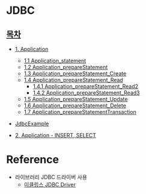 # JDBC
[목차](#목차)
- 
- [1. Application](https://github.com/withColinSong/Programming/blob/master/03.Academy/01.Java/04.JDBC/01.Oracle/Application.java)
  - [1.1 Application_statement](https://github.com/withColinSong/Programming/blob/master/03.Academy/01.Java/04.JDBC/01.Oracle/Application_statement.java)
  - [1.2 Application_prepareStatement](https://github.com/withColinSong/Programming/blob/master/03.Academy/01.Java/04.JDBC/01.Oracle/Application_prepareStatement.java)
  - [1.3 Application_prepareStatement_Create](https://github.com/withColinSong/Programming/blob/master/03.Academy/01.Java/04.JDBC/01.Oracle/Application_prepareStatement_Create.java)
  - [1.4 Application_prepareStatement_Read](https://github.com/withColinSong/Programming/blob/master/03.Academy/01.Java/04.JDBC/01.Oracle/Application_prepareStatement_Read.java)
    - [1.4.1 Application_prepareStatement_Read2](https://github.com/withColinSong/Programming/blob/master/03.Academy/01.Java/04.JDBC/01.Oracle/Application_prepareStatement_Read2.java)
    - [1.4.2 Application_prepareStatement_Read3](https://github.com/withColinSong/Programming/blob/master/03.Academy/01.Java/04.JDBC/01.Oracle/Application_prepareStatement_Read3.java)
  - [1.5 Application_prepareStatement_Update](https://github.com/withColinSong/Programming/blob/master/03.Academy/01.Java/04.JDBC/01.Oracle/Application_prepareStatement_Update.java)
  - [1.6 Application_prepareStatement_Delete](https://github.com/withColinSong/Programming/blob/master/03.Academy/01.Java/04.JDBC/01.Oracle/Application_prepareStatement_Delete.java)
  - [1.7 Application_prepareStatementTransaction](https://github.com/withColinSong/Programming/blob/master/03.Academy/01.Java/04.JDBC/01.Oracle/Application_prepareStatementTransaction_.java)
- [JdbcExample](https://github.com/withColinSong/Programming/blob/master/03.Academy/01.Java/04.JDBC/01.Oracle/JdbcExample.java)

- [2. Application - INSERT, SELECT](https://github.com/withColinSong/Programming/blob/master/03.Academy/01.Java/04.JDBC/01.Oracle/Application_201105.java)

# Reference
   - 라이브러리 JDBC 드라이버 사용
      - [이클립스 JDBC Driver](https://github.com/withColinSong/Programming/blob/master/03.Academy/01.Java/04.JDBC/01.Oracle/JDBC_Driver.md)
